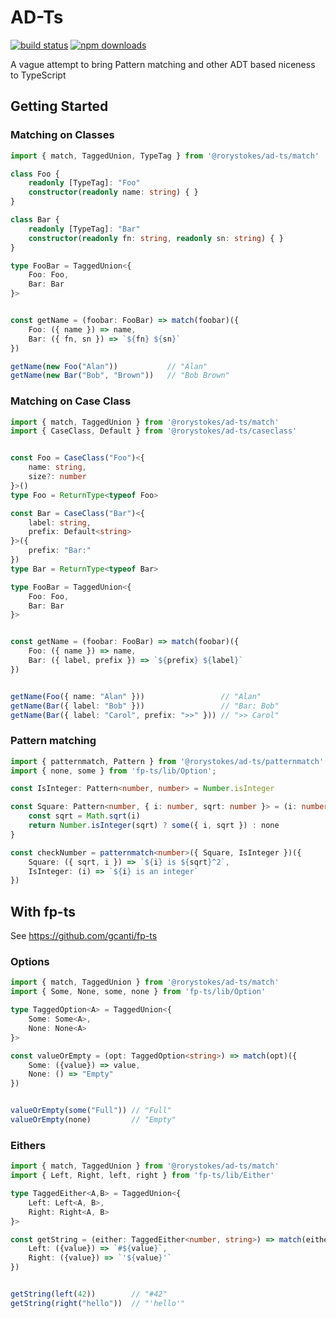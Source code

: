 # AD-Ts
[![build status](https://img.shields.io/travis/RoryStokes/ad-ts/master.svg?style=flat-square)](https://travis-ci.org/RoryStokes/ad-ts)
[![npm downloads](https://img.shields.io/npm/dt/@rorystokes/ad-ts.svg)](https://www.npmjs.com/package/@rorystokes/ad-ts)

A vague attempt to bring Pattern matching and other ADT based niceness to TypeScript

## Getting Started

### Matching on Classes
```ts
import { match, TaggedUnion, TypeTag } from '@rorystokes/ad-ts/match'

class Foo {
    readonly [TypeTag]: "Foo"
    constructor(readonly name: string) { }
}

class Bar {
    readonly [TypeTag]: "Bar"
    constructor(readonly fn: string, readonly sn: string) { }
}

type FooBar = TaggedUnion<{
    Foo: Foo,
    Bar: Bar
}>


const getName = (foobar: FooBar) => match(foobar)({
    Foo: ({ name }) => name,
    Bar: ({ fn, sn }) => `${fn} ${sn}`
})

getName(new Foo("Alan"))           // "Alan"
getName(new Bar("Bob", "Brown"))   // "Bob Brown"
```

### Matching on Case Class
```ts
import { match, TaggedUnion } from '@rorystokes/ad-ts/match'
import { CaseClass, Default } from '@rorystokes/ad-ts/caseclass'


const Foo = CaseClass("Foo")<{
    name: string,
    size?: number
}>()
type Foo = ReturnType<typeof Foo>

const Bar = CaseClass("Bar")<{
    label: string,
    prefix: Default<string>
}>({
    prefix: "Bar:"
})
type Bar = ReturnType<typeof Bar>

type FooBar = TaggedUnion<{
    Foo: Foo,
    Bar: Bar
}>


const getName = (foobar: FooBar) => match(foobar)({
    Foo: ({ name }) => name,
    Bar: ({ label, prefix }) => `${prefix} ${label}`
})


getName(Foo({ name: "Alan" }))                 // "Alan"
getName(Bar({ label: "Bob" }))                 // "Bar: Bob"
getName(Bar({ label: "Carol", prefix: ">>" })) // ">> Carol"
```

### Pattern matching
```ts
import { patternmatch, Pattern } from '@rorystokes/ad-ts/patternmatch'
import { none, some } from 'fp-ts/lib/Option';

const IsInteger: Pattern<number, number> = Number.isInteger

const Square: Pattern<number, { i: number, sqrt: number }> = (i: number) => {
    const sqrt = Math.sqrt(i)
    return Number.isInteger(sqrt) ? some({ i, sqrt }) : none
}

const checkNumber = patternmatch<number>({ Square, IsInteger })({
    Square: ({ sqrt, i }) => `${i} is ${sqrt}^2`,
    IsInteger: (i) => `${i} is an integer`
})
```

## With fp-ts
See https://github.com/gcanti/fp-ts

### Options
```ts
import { match, TaggedUnion } from '@rorystokes/ad-ts/match'
import { Some, None, some, none } from 'fp-ts/lib/Option'

type TaggedOption<A> = TaggedUnion<{
    Some: Some<A>,
    None: None<A>
}>

const valueOrEmpty = (opt: TaggedOption<string>) => match(opt)({
    Some: ({value}) => value,
    None: () => "Empty"
})


valueOrEmpty(some("Full")) // "Full"
valueOrEmpty(none)         // "Empty"
```

### Eithers

```ts
import { match, TaggedUnion } from '@rorystokes/ad-ts/match'
import { Left, Right, left, right } from 'fp-ts/lib/Either'

type TaggedEither<A,B> = TaggedUnion<{
    Left: Left<A, B>,
    Right: Right<A, B>
}>

const getString = (either: TaggedEither<number, string>) => match(either)({
    Left: ({value}) => `#${value}`,
    Right: ({value}) => `'${value}'`
})


getString(left(42))        // "#42"
getString(right("hello"))  // "'hello'"
```
